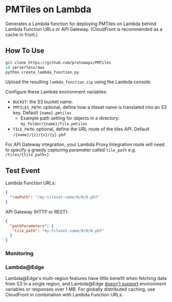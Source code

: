 # PMTiles on Lambda

Generates a Lambda function for deploying PMTiles on Lambda behind Lambda Function URLs or API Gateway. (CloudFront is recommended as a cache in front.)

## How To Use

```sh
git clone https://github.com/protomaps/PMTiles
cd serverless/aws
python create_lambda_function.py
```

Upload the resulting `lambda_function.zip` using the Lambda console.

Configure these Lambda environment variables:

* `BUCKET`: the S3 bucket name.
* `PMTILES_PATH`: optional, define how a tileset name is translated into an S3 key. Default `{name}.pmtiles`
  * Example path setting for objects in a directory: `my_folder/{name}/file.pmtiles`
* `TILE_PATH`: optional, define the URL route of the tiles API. Default `/{name}/{z}/{x}/{y}.pbf`

For API Gateway integration, your Lambda Proxy Integration route will need to specify a greedy capturing parameter called `tile_path` e.g. `/tiles/{tile_path+}`

## Test Event

Lambda Function URLs:

```json
{
  "rawPath": "/my-tileset-name/0/0/0.pbf"
}
```

API Gateway (HTTP or REST):

```json
{
  "pathParameters": {
   "tile_path": "my-tileset-name/0/0/0.pbf"
  }
}
```


### Monitoring



### Lambda@Edge

Lambda@Edge's multi-region features have little benefit when fetching data from S3 in a single region, and Lambda@Edge [doesn't support](https://docs.aws.amazon.com/AmazonCloudFront/latest/DeveloperGuide/edge-functions-restrictions.html) environment variables or responses over 1 MB. For globally distributed caching, use CloudFront in combination with Lambda Function URLs.
